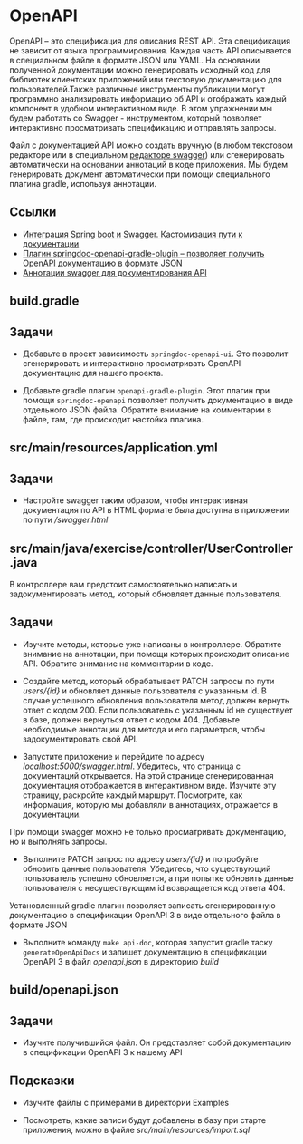 # OpenAPI

OpenAPI – это спецификация для описания REST API. Эта спецификация не зависит от языка программирования. Каждая часть API описывается в специальном файле в формате JSON или YAML. На основании полученной документации можно генерировать исходный код для библиотек клиентских приложений или текстовую документацию для пользователей.Также различные инструменты публикации могут программно анализировать информацию об API и отображать каждый компонент в удобном интерактивном виде. В этом упражнении мы будем работать со Swagger - инструментом, который позволяет интерактивно просматривать спецификацию и отправлять запросы.

Файл с документацией API можно создать вручную (в любом текстовом редакторе или в специальном [редакторе swagger](https://editor.swagger.io)) или сгенерировать автоматически на основании аннотаций в коде приложения. Мы будем генерировать документ автоматически при помощи специального плагина gradle, используя аннотации.

## Ссылки

* [Интеграция Spring boot и Swagger. Кастомизация пути к документации](https://springdoc.org/#getting-started)
* [Плагин springdoc-openapi-gradle-plugin – позволяет получить OpenAPI документацию в формате JSON](https://github.com/springdoc/springdoc-openapi-gradle-plugin)
* [Аннотации swagger для документирования API](https://docs.swagger.io/swagger-core/v2.0.0-RC3/apidocs/io/swagger/v3/oas/annotations/package-summary.html)

## build.gradle

## Задачи

* Добавьте в проект зависимость `springdoc-openapi-ui`. Это позволит сгенерировать и интерактивно просматривать OpenAPI документацию для нашего проекта.

* Добавьте gradle плагин `openapi-gradle-plugin`. Этот плагин при помощи `springdoc-openapi` позволяет получить документацию в виде отдельного JSON файла. Обратите внимание на комментарии в файле, там, где происходит настойка плагина.

## src/main/resources/application.yml

## Задачи

* Настройте swagger таким образом, чтобы интерактивная документация по API в HTML формате была доступна в приложении по пути */swagger.html*

## src/main/java/exercise/controller/UserController.java

В контроллере вам предстоит самостоятельно написать и задокументировать метод, который обновляет данные пользователя.

## Задачи

* Изучите методы, которые уже написаны в контроллере. Обратите внимание на аннотации, при помощи которых происходит описание API. Обратите внимание на комментарии в коде.

* Создайте метод, который обрабатывает PATCH запросы по пути *users/{id}* и обновляет данные пользователя с указанным id. В случае успешного обновления пользователя метод должен вернуть ответ с кодом 200. Если пользователь с указанным id не существует в базе, должен вернуться ответ с кодом 404. Добавьте необходимые аннотации для метода и его параметров, чтобы задокументировать свой API.

* Запустите приложение и перейдите по адресу *localhost:5000/swagger.html*. Убедитесь, что страница с документаций открывается. На этой странице сгенерированная документация отображается в интерактивном виде. Изучите эту страницу, раскройте каждый маршрут. Посмотрите, как информация, которую мы добавляли в аннотациях, отражается в документации.

При помощи swagger можно не только просматривать документацию, но и выполнять запросы.

* Выполните PATCH запрос по адресу *users/{id}* и попробуйте обновить данные пользователя. Убедитесь, что существующий пользователь успешно обновляется, а при попытке обновить данные пользователя с несуществующим id возвращается код ответа 404.

Установленный gradle плагин позволяет записать сгенерированную документацию в спецификации OpenAPI 3 в виде отдельного файла в формате JSON

* Выполните команду `make api-doc`, которая запустит gradle таску `generateOpenApiDocs` и запишет документацию в спецификации OpenAPI 3 в файл *openapi.json* в директорию *build*

## build/openapi.json

## Задачи

* Изучите получившийся файл. Он представляет собой документацию в спецификации OpenAPI 3 к нашему API

## Подсказки

* Изучите файлы с примерами в директории Examples

* Посмотреть, какие записи будут добавлены в базу при старте приложения, можно в файле *src/main/resources/import.sql*
